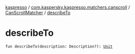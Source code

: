 [kaspresso](../../index.md) / [com.kaspersky.kaspresso.matchers.canscroll](../index.md) / [CanScrollMatcher](index.md) / [describeTo](./describe-to.md)

# describeTo

`fun describeTo(description: Description?): `[`Unit`](https://kotlinlang.org/api/latest/jvm/stdlib/kotlin/-unit/index.html)